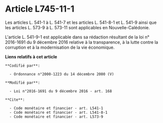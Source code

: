 # Article L745-11-1

Les articles L. 541-1 à L. 541-7 et les articles L. 541-8-1 et L. 541-9 ainsi que les articles L. 573-9 à L. 573-11 sont
applicables en Nouvelle-Calédonie.

L'article L. 541-9-1 est applicable dans sa rédaction résultant de la loi n° 2016-1691 du 9 décembre 2016 relative à la
transparence, à la lutte contre la corruption et à la modernisation de la vie économique.

**Liens relatifs à cet article**

	**Codifié par**:

	  - Ordonnance n°2000-1223 du 14 décembre 2000 (V)

	**Modifié par**:

	  - Loi n°2016-1691 du 9 décembre 2016 - art. 168

	**Cite**:

	  - Code monétaire et financier - art. L541-1
	  - Code monétaire et financier - art. L541-8-1
	  - Code monétaire et financier - art. L573-9
